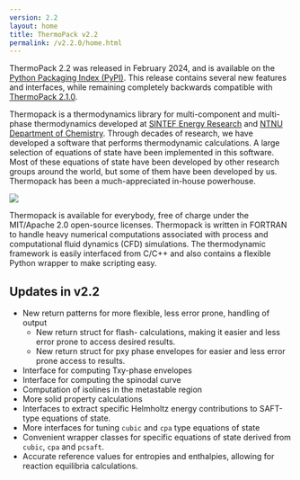 ```yaml
---
version: 2.2
layout: home
title: ThermoPack v2.2
permalink: /v2.2.0/home.html
---
```


ThermoPack 2.2 was released in February 2024, and is available on the [Python Packaging Index (PyPI)](https://pypi.org/project/thermopack/). 
This release contains several new features and interfaces, while remaining completely backwards compatible with [ThermoPack 2.1.0](/thermopack/v2.1.0/home.html).

Thermopack is a thermodynamics library for multi-component and
multi-phase thermodynamics developed at [SINTEF Energy
Research](https://www.sintef.no/en/sintef-energy/) and [NTNU
Department of
Chemistry](https://www.ntnu.edu/chemistry/research/thermodynamics). Through
decades of research, we have developed a software that performs
thermodynamic calculations. A large selection of equations of state
have been implemented in this software. Most of these equations of
state have been developed by other research groups around the world,
but some of them have been developed by us. Thermopack has been a
much-appreciated in-house powerhouse.

![](/thermopack/assets/graphics/readme_intro.gif?raw=true)

Thermopack is available for everybody, free of charge under the
MIT/Apache 2.0 open-source licenses. Thermopack is written in FORTRAN
to handle heavy numerical computations associated with process and
computational fluid dynamics (CFD) simulations. The thermodynamic
framework is easily interfaced from C/C++ and also contains a flexible
Python wrapper to make scripting easy.

## Updates in v2.2

* New return patterns for more flexible, less error prone, handling of output
  * New return struct for flash- calculations, making it easier and less error prone to access desired results.
  * New return struct for pxy phase envelopes for easier and less error prone access to results.
* Interface for computing Txy-phase envelopes
* Interface for computing the spinodal curve
* Computation of isolines in the metastable region
* More solid property calculations
* Interfaces to extract specific Helmholtz energy contributions to SAFT-type equations of state.
* More interfaces for tuning `cubic` and `cpa` type equations of state
* Convenient wrapper classes for specific equations of state derived from `cubic`, `cpa` and `pcsaft`.
* Accurate reference values for entropies and enthalpies, allowing for reaction equilibria calculations.
